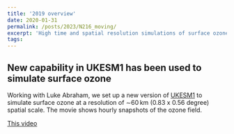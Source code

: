 ```yaml
---
title: '2019 overview'
date: 2020-01-31
permalink: /posts/2023/N216_moving/
excerpt: 'High time and spatial resolution simulations of surface ozone using UKESM1'
tags:
---
```

## New capability in UKESM1 has been used to simulate surface ozone

Working with Luke Abraham, we set up a new version of [UKESM1](https://www.ukesm.ac.uk) to simulate surface ozone at a resolution of ∼60 km (0.83 x 0.56 degree) spatial scale.  The movie shows hourly snapshots of the ozone field.

 [This video    ](/images/N216_watermark.mp4)